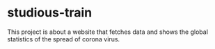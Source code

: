 # studious-train

This project is about a website that fetches data and shows the global statistics of the spread of corona virus.
